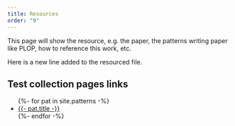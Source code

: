 ```yaml
---
title: Resources
order: "9"
---
```


This page will show the resource, e.g. the paper, the patterns writing paper like PLOP, how to reference this work, etc.

Here is a new line added to the resourced file.

## Test collection pages links

<ul>
{%- for pat in site.patterns -%}
<li><a href="{{- pat.url | relative_url -}}">{{- pat.title -}}</a></li>
{%- endfor -%}
</ul>
